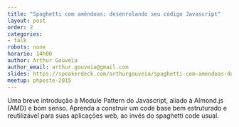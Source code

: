 ```yaml
---
title: "Spaghetti com amêndoas: desenrolando seu código Javascript"
layout: post
order: 2
categories:
- talk
robots: none
horario: 14h00
author: Arthur Gouveia
author_email: arthur.gouveia@gmail.com
slides: https://speakerdeck.com/arthurgouveia/spaghetti-com-amendoas-desenrolando-seu-codigo-javascript
meetup: phpeste-2015
---
```


Uma breve introdução à Module Pattern do Javascript, aliado à Almond.js (AMD) e bom senso. Aprenda a construir um code base bem estruturado e reutilizável para suas aplicações web, ao invés do spaghetti code usual.
